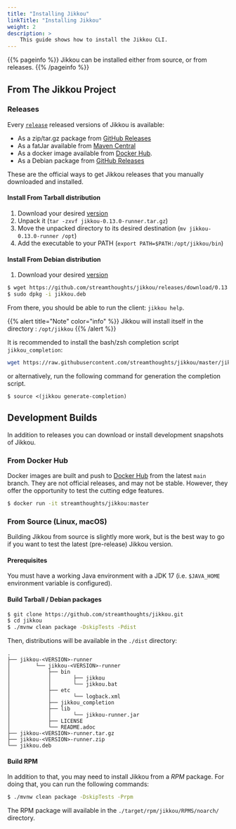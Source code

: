 ```yaml
---
title: "Installing Jikkou"
linkTitle: "Installing Jikkou"
weight: 2
description: >
    This guide shows how to install the Jikkou CLI.
---
```


{{% pageinfo %}}
Jikkou can be installed either from source, or from releases.
{{% /pageinfo %}}

## From The Jikkou Project

### Releases

Every [`release`](https://github.com/streamthoughts/jikkou/releases) released versions of Jikkou is available: 

* As a zip/tar.gz package from [GitHub Releases](https://github.com/streamthoughts/jikkou/releases/tag/v0.13.0)
* As a fatJar available from [Maven Central](https://repo.maven.apache.org/maven2/io/streamthoughts/jikkou/0.13.0/)
* As a docker image available from [Docker Hub](https://hub.docker.com/r/streamthoughts/jikkou).
* As a Debian package from [GitHub Releases](https://github.com/streamthoughts/jikkou/releases/tag/v0.13.0)

These are the official ways to get Jikkou releases that you manually downloaded and installed.

#### Install From Tarball distribution

1. Download your desired [version](https://github.com/streamthoughts/jikkou/releases)
2. Unpack it (`tar -zxvf jikkou-0.13.0-runner.tar.gz`)
3. Move the unpacked directory to its desired destination (`mv jikkou-0.13.0-runner /opt`)
4. Add the executable to your PATH (`export PATH=$PATH:/opt/jikkou/bin`)

#### Install From Debian distribution

1. Download your desired [version](https://github.com/streamthoughts/jikkou/releases)
```bash
$ wget https://github.com/streamthoughts/jikkou/releases/download/0.13.0/jikkou.deb
$ sudo dpkg -i jikkou.deb
```

From there, you should be able to run the client: `jikkou help`.

{{% alert title="Note" color="info" %}}
Jikkou will install itself in the directory :  `/opt/jikkou`
{{% /alert %}}

It is recommended to install the bash/zsh completion script `jikkou_completion`:

```bash
wget https://raw.githubusercontent.com/streamthoughts/jikkou/master/jikkou_completion . jikkou_completion
```

or alternatively, run the following command for generation the completion script.

```
$ source <(jikkou generate-completion)
```

## Development Builds

In addition to releases you can download or install development snapshots of Jikkou.

### From Docker Hub

Docker images are built and push to [Docker Hub](https://hub.docker.com/r/streamthoughts/jikkou) from the latest `main` branch. 
They are not official releases, and may not be stable. 
However, they offer the opportunity to test the cutting edge features.

```bash
$ docker run -it streamthoughts/jikkou:master
```

### From Source (Linux, macOS)

Building Jikkou from source is slightly more work, but is the best way to go if you want to test the latest (pre-release) Jikkou version.

#### Prerequisites

You must have a working Java environment with a JDK 17 (i.e. `$JAVA_HOME` environment variable is configured).

#### Build Tarball / Debian packages

```bash
$ git clone https://github.com/streamthoughts/jikkou.git
$ cd jikkou
$ ./mvnw clean package -DskipTests -Pdist
```

Then, distributions will be available in the `./dist` directory:
```
.
├── jikkou-<VERSION>-runner
│        └── jikkou-<VERSION>-runner
│            ├── bin
│            │       ├── jikkou
│            │       └── jikkou.bat
│            ├── etc
│            │       └── logback.xml
│            ├── jikkou_completion
│            ├── lib
│            │       └── jikkou-runner.jar
│            ├── LICENSE
│            └── README.adoc
├── jikkou-<VERSION>-runner.tar.gz
├── jikkou-<VERSION>-runner.zip
└── jikkou.deb
```

#### Build RPM

In addition to that, you may need to install Jikkou from a _RPM_ package. For doing that, you can run the following commands:

```bash
$ ./mvnw clean package -DskipTests -Prpm
```

The RPM package will available in the `./target/rpm/jikkou/RPMS/noarch/` directory.